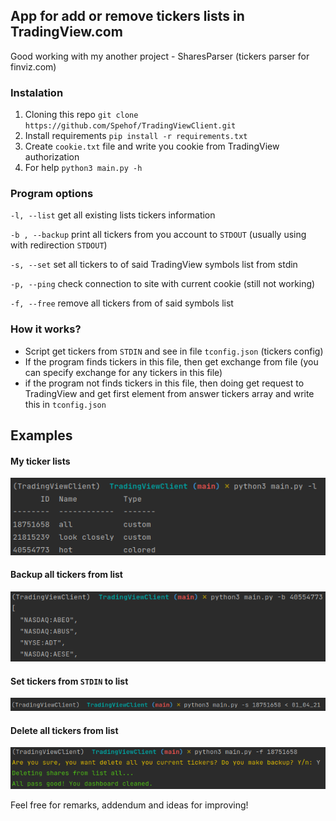 ## App for add or remove tickers lists in TradingView.com
Good working with my another project - SharesParser (tickers parser for finviz.com)

### Instalation
1. Cloning this repo
   ``git clone https://github.com/Spehof/TradingViewClient.git ``
2. Install requirements
   ``pip install -r requirements.txt``   
3. Create ``cookie.txt`` file and write you cookie from TradingView authorization  
4. For help  ``python3 main.py -h``
   
### Program options
``-l, --list`` get all existing lists tickers information  

``-b , --backup`` print all tickers from you account to ``STDOUT``
(usually using with redirection ``STDOUT``)  

``-s, --set`` set all tickers to of said TradingView symbols list from stdin  

``-p, --ping`` check connection to site with current cookie (still not working)  

``-f, --free`` remove all tickers from of said symbols list

### How it works?
* Script get tickers from ``STDIN`` and see in file ``tconfig.json`` (tickers config)
* If the program finds tickers in this file, then get exchange from file (you can specify exchange for any tickers in this file)
* if the program not finds tickers in this file, then doing get request to TradingView and get first element from answer tickers array and write this in ``tconfig.json``

## Examples
#### My ticker lists  


![img_2.png](images/img_2.png)

#### Backup all tickers from list 

![img_3.png](images/img_3.png)

#### Set tickers from ``STDIN`` to list 

![img_4.png](images/img_4.png)

#### Delete all tickers from list 

![img_5.png](images/img_5.png)

Feel free for remarks, addendum and ideas for improving!
